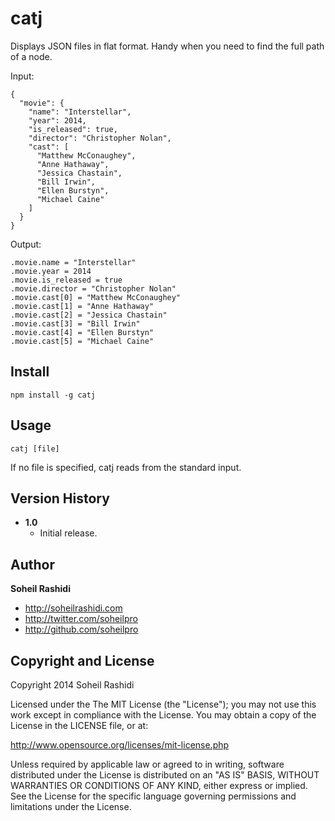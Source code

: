 # catj
Displays JSON files in flat format. Handy when you need to find the full path of a node.

Input:

```
{
  "movie": {
    "name": "Interstellar",
    "year": 2014,
    "is_released": true,
    "director": "Christopher Nolan",
    "cast": [
      "Matthew McConaughey",
      "Anne Hathaway",
      "Jessica Chastain",
      "Bill Irwin",
      "Ellen Burstyn",
      "Michael Caine"
    ]
  }
}
```

Output:

```
.movie.name = "Interstellar"
.movie.year = 2014
.movie.is_released = true
.movie.director = "Christopher Nolan"
.movie.cast[0] = "Matthew McConaughey"
.movie.cast[1] = "Anne Hathaway"
.movie.cast[2] = "Jessica Chastain"
.movie.cast[3] = "Bill Irwin"
.movie.cast[4] = "Ellen Burstyn"
.movie.cast[5] = "Michael Caine"
```

## Install

```
npm install -g catj
```

## Usage

```
catj [file]
```

If no file is specified, catj reads from the standard input.

## Version History
+ **1.0**
	+ Initial release.

## Author
**Soheil Rashidi**

+ http://soheilrashidi.com
+ http://twitter.com/soheilpro
+ http://github.com/soheilpro

## Copyright and License
Copyright 2014 Soheil Rashidi

Licensed under the The MIT License (the "License");
you may not use this work except in compliance with the License.
You may obtain a copy of the License in the LICENSE file, or at:

http://www.opensource.org/licenses/mit-license.php

Unless required by applicable law or agreed to in writing, software
distributed under the License is distributed on an "AS IS" BASIS,
WITHOUT WARRANTIES OR CONDITIONS OF ANY KIND, either express or implied.
See the License for the specific language governing permissions and
limitations under the License.
